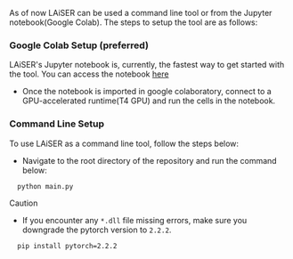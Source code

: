 

As of now LAiSER can be used a command line tool or from the Jupyter notebook(Google Colab). The steps to setup the tool are as follows:

### Google Colab Setup (preferred)
LAiSER's Jupyter notebook is, currently, the fastest way to get started with the tool. You can access the notebook [here](https://github.com/LAiSER-Software/extract-module/blob/main/notebooks/Extract%20Function%20Colab%20Execution.ipynb)

- Once the notebook is imported in google colaboratory, connect to a GPU-accelerated runtime(T4 GPU) and run the cells in the notebook.

### Command Line Setup
To use LAiSER as a command line tool, follow the steps below:

- Navigate to the root directory of the repository and run the command below:

```py
  python main.py
```

> [!CAUTION]
> - If you encounter any `*.dll` file missing errors, make sure you downgrade the pytorch version to `2.2.2`.
```shell
  pip install pytorch=2.2.2
```